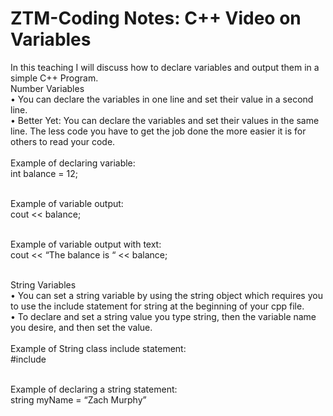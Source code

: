 # ZTM-Coding Notes: C++ Video on Variables

In this teaching I will discuss how to declare variables and output them in a simple C++ Program. <br />
Number Variables <br />
•	You can declare the variables in one line and set their value in a second line. <br />
•	Better Yet: You can declare the variables and set their values in the same line. The less code you have to get the job done the more easier it is for others to read your code. <br /><br />
Example of declaring variable:<br />
int balance = 12;<br /><br />

Example of variable output:<br />
cout << balance;<br /><br />

Example of variable output with text:<br />
cout << “The balance is “ << balance;<br /><br />

String Variables<br />
•	You can set a string variable by using the string object which requires you to use the include statement for string at the beginning of your cpp file. <br />
•	To declare and set a string value you type string, then the variable name you desire, and then set the value. <br /><br />
Example of String class include statement:<br />
#include <string><br /><br />

Example of declaring a string statement:<br />
string myName = “Zach Murphy”<br />

